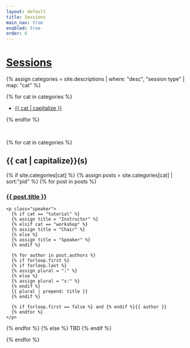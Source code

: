 ```yaml
---
layout: default
title: Sessions
main_nav: true
enabled: true
order: 6
---
```

<h1 class="page-title">
  <a class="no-link-style" href="{{ page.url | prepend: site.baseurl }}">
    Sessions
  </a>
</h1>

<div id="session-nav" style="margin-bottom: 1em">
  {% assign categories = site.descriptions | where: "desc", "session type" | map: "cat" %}

  {% for cat in categories %}
  <ul class="navi">
    <li><a href="#{{ cat }}">{{ cat | capitalize }}</a></li>
  </ul>
  {% endfor %}

</div>
<br />

{% for cat in categories %}
<h2 id="{{ cat }}" class="topic-title for-onclick" onclick="$('#{{ cat }}-sessions').toggle()">
  {{ cat | capitalize}}(s)
</h2>
<div id="{{ cat }}-sessions" style="display: true;">

  {% if site.categories[cat] %}
  {% assign posts = site.categories[cat] | sort:"pid" %}
  {% for post in posts %}

  <div class="session-article">
    <h3 class="session-title">
      <a class="session-link" href="{{ post.url | prepend: site.baseurl }}">
        {{ post.title }}
      </a>
    </h3>

    <p class="speaker">
      {% if cat == "tutorial" %}
      {% assign title = "Instructor" %}
      {% elsif cat == "workshop" %}
      {% assign title = "Chair" %}
      {% else %}
      {% assign title = "Speaker" %}
      {% endif %}

      {% for author in post.authors %}
      {% if forloop.first %}
      {% if forloop.last %}
      {% assign plural = ":" %}
      {% else %}
      {% assign plural = "s:" %}
      {% endif %}
      {{ plural | prepend: title }}
      {% endif %}

      {% if forloop.first == false %} and {% endif %}{{ author }}
      {% endfor %}
    </p>
  </div>

  {% endfor %}
  {% else %}
  TBD
  {% endif %}

</div>
{% endfor %}
